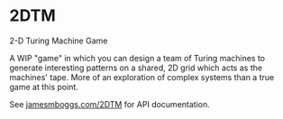 # 2DTM
2-D Turing Machine Game

A WIP "game" in which you can design a team of Turing machines to generate interesting patterns on a shared, 2D grid which acts as the machines' tape. More of an exploration of complex systems than a true game at this point. 

See [jamesmboggs.com/2DTM](http://www.jamesmboggs.com/2DTM) for API documentation.

